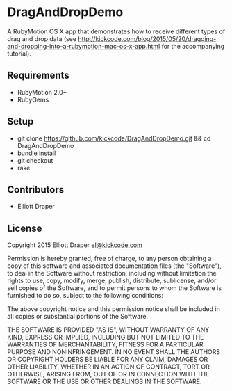 # DragAndDropDemo

A RubyMotion OS X app that demonstrates how to receive different types of drag and drop data (see http://kickcode.com/blog/2015/05/20/dragging-and-dropping-into-a-rubymotion-mac-os-x-app.html for the accompanying tutorial).

## Requirements

* RubyMotion 2.0+
* RubyGems

## Setup

* git clone https://github.com/kickcode/DragAndDropDemo.git && cd DragAndDropDemo
* bundle install
* git checkout <branch for tutorial>
* rake

## Contributors

* Elliott Draper

## License

Copyright 2015 Elliott Draper <el@kickcode.com>

Permission is hereby granted, free of charge, to any person obtaining
a copy of this software and associated documentation files (the
"Software"), to deal in the Software without restriction, including
without limitation the rights to use, copy, modify, merge, publish,
distribute, sublicense, and/or sell copies of the Software, and to
permit persons to whom the Software is furnished to do so, subject to
the following conditions:

The above copyright notice and this permission notice shall be
included in all copies or substantial portions of the Software.

THE SOFTWARE IS PROVIDED "AS IS", WITHOUT WARRANTY OF ANY KIND,
EXPRESS OR IMPLIED, INCLUDING BUT NOT LIMITED TO THE WARRANTIES OF
MERCHANTABILITY, FITNESS FOR A PARTICULAR PURPOSE AND
NONINFRINGEMENT. IN NO EVENT SHALL THE AUTHORS OR COPYRIGHT HOLDERS BE
LIABLE FOR ANY CLAIM, DAMAGES OR OTHER LIABILITY, WHETHER IN AN ACTION
OF CONTRACT, TORT OR OTHERWISE, ARISING FROM, OUT OF OR IN CONNECTION
WITH THE SOFTWARE OR THE USE OR OTHER DEALINGS IN THE SOFTWARE.
